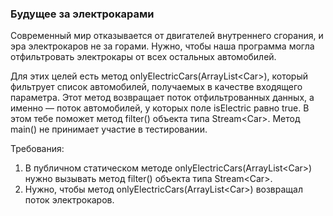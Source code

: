 
### Будущее за электрокарами

Современный мир отказывается от двигателей внутреннего сгорания, и эра электрокаров не за горами. Нужно, чтобы наша программа могла
отфильтровать электрокары от всех остальных автомобилей.

Для этих целей есть метод onlyElectricCars(ArrayList&lt;Car&gt;),
который фильтрует список автомобилей, получаемых в качестве входящего параметра. Этот метод возвращает поток отфильтрованных
данных, а именно &mdash; поток автомобилей, у которых поле isElectric равно true. В этом тебе поможет метод filter() объекта типа Stream&lt;Car&gt;.
Метод main() не принимает участие в тестировании.


Требования:
1.	В публичном статическом методе onlyElectricCars(ArrayList&lt;Car&gt;) нужно вызывать метод filter() объекта типа Stream&lt;Car&gt;.
2.	Нужно, чтобы метод onlyElectricCars(ArrayList&lt;Car&gt;) возвращал поток электрокаров.


